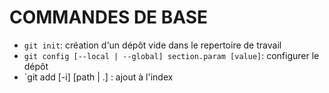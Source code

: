 # COMMANDES DE BASE


* `git init`: création d'un dépôt vide dans le repertoire de travail
* `git config [--local | --global] section.param [value]`: configurer le dépôt
* `git add [-i] [path | .] : ajout à l'index
